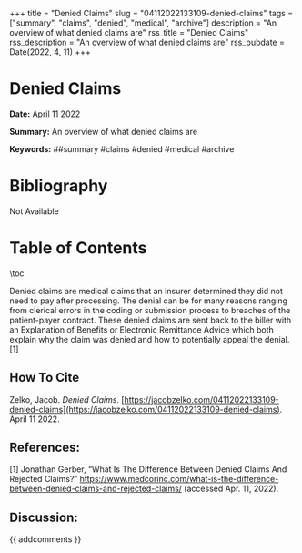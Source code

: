 +++
title = "Denied Claims"
slug = "04112022133109-denied-claims"
tags = ["summary", "claims", "denied", "medical", "archive"]
description = "An overview of what denied claims are"
rss_title = "Denied Claims"
rss_description = "An overview of what denied claims are"
rss_pubdate = Date(2022, 4, 11)
+++



Denied Claims
=========

**Date:** April 11 2022

**Summary:** An overview of what denied claims are

**Keywords:** ##summary #claims #denied #medical #archive

Bibliography
==========

Not Available

Table of Contents
=========

\toc

Denied claims are medical claims that an insurer determined they did not need to pay after processing. The denial can be for many reasons ranging from clerical errors in the coding or submission process to breaches of the patient-payer contract. These denied claims are sent back to the biller with an Explanation of Benefits or Electronic Remittance Advice which both explain why the claim was denied and how to potentially appeal the denial. [1]
## How To Cite

 Zelko, Jacob. _Denied Claims_. [https://jacobzelko.com/04112022133109-denied-claims](https://jacobzelko.com/04112022133109-denied-claims). April 11 2022.
## References:

[1] Jonathan Gerber, “What Is The Difference Between Denied Claims And Rejected Claims?” https://www.medcorinc.com/what-is-the-difference-between-denied-claims-and-rejected-claims/ (accessed Apr. 11, 2022).
## Discussion: 

{{ addcomments }}

